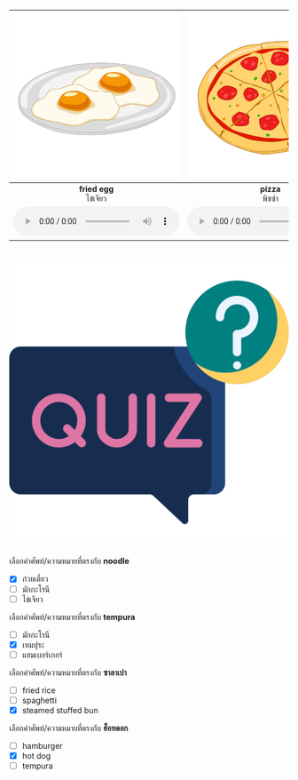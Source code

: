 
<div class="carrousel">


|![](/media/img/food/fried&#x20;egg.svg)|![](/media/img/food/pizza.svg)|![](/media/img/food/hamburger.svg)|![](/media/img/food/hot&#x20;dog.svg)|![](/media/img/food/tempura.svg)|![](/media/img/food/macaroni.svg)|![](/media/img/food/fried&#x20;rice.svg)|![](/media/img/food/noodle.svg)|![](/media/img/food/spaghetti.svg)|![](/media/img/food/sushi.svg)|![](/media/img/food/steamed&#x20;stuffed&#x20;bun.svg)|
| :----: | :----: | :----: | :----: | :----: | :----: | :----: | :----: | :----: | :----: | :----: |
|**fried egg**<br>ไข่เจียว|**pizza**<br>พิซซ่า|**hamburger**<br>แฮมเบอร์เกอร์|**hot dog**<br>ฮ็อทดอก|**tempura**<br>เทมปุระ|**macaroni**<br>มักกะโรนี|**fried rice**<br>ข้าวผัด|**noodle**<br>ก๋วยเตี๋ยว|**spaghetti**<br>สปาเก็ตตี้|**sushi**<br>ซูชิ|**steamed stuffed bun**<br>ซาลาเปา|
|![](/media/audio/fried&#x20;egg.mp3)|![](/media/audio/pizza.mp3)|![](/media/audio/hamburger.mp3)|![](/media/audio/hot&#x20;dog.mp3)|![](/media/audio/tempura.mp3)|![](/media/audio/macaroni.mp3)|![](/media/audio/fried&#x20;rice.mp3)|![](/media/audio/noodle.mp3)|![](/media/audio/spaghetti.mp3)|![](/media/audio/sushi.mp3)|![](/media/audio/steamed&#x20;stuffed&#x20;bun.mp3)|

</div>



# ![icon](/media/icons/quiz.svg) 


 เลือกคำศัพท์/ความหมายที่ตรงกับ **noodle**
 - [x] ก๋วยเตี๋ยว
 - [ ] มักกะโรนี
 - [ ] ไข่เจียว

 เลือกคำศัพท์/ความหมายที่ตรงกับ **tempura**
 - [ ] มักกะโรนี
 - [x] เทมปุระ
 - [ ] แฮมเบอร์เกอร์

 เลือกคำศัพท์/ความหมายที่ตรงกับ **ซาลาเปา**
 - [ ] fried rice
 - [ ] spaghetti
 - [x] steamed stuffed bun

 เลือกคำศัพท์/ความหมายที่ตรงกับ **ฮ็อทดอก**
 - [ ] hamburger
 - [x] hot dog
 - [ ] tempura
